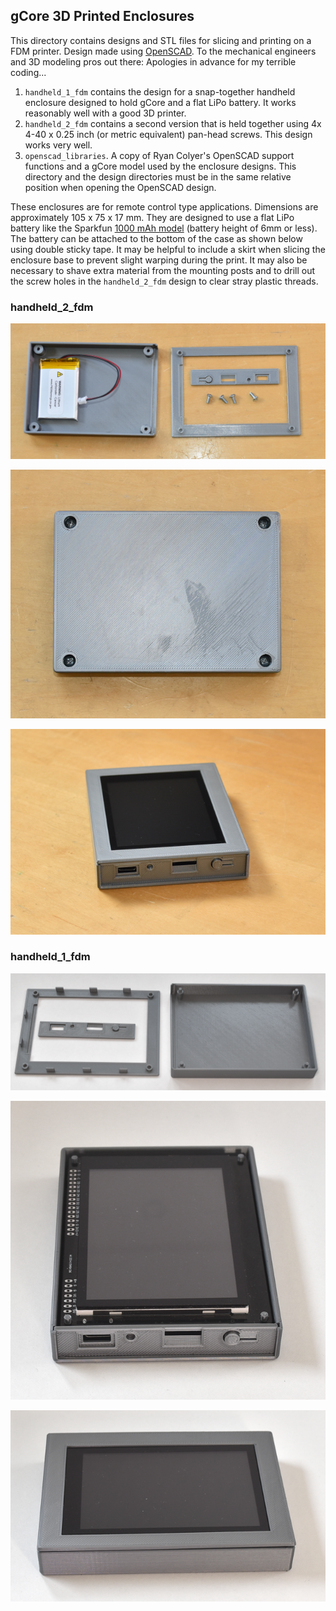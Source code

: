 ## gCore 3D Printed Enclosures
This directory contains designs and STL files for slicing and printing on a FDM printer.  Design made using [OpenSCAD](https://openscad.org/).  To the mechanical engineers and 3D modeling pros out there: Apologies in advance for my terrible coding...

1. ```handheld_1_fdm``` contains the design for a snap-together handheld enclosure designed to hold gCore and a flat LiPo battery.  It works reasonably well with a good 3D printer.
2. ```handheld_2_fdm``` contains a second version that is held together using 4x 4-40 x 0.25 inch (or metric equivalent) pan-head screws.  This design works very well.
3. ```openscad_libraries```.  A copy of Ryan Colyer's OpenSCAD support functions and a gCore model used by the enclosure designs.  This directory and the design directories must be in the same relative position when opening the OpenSCAD design.

These enclosures are for remote control type applications.  Dimensions are approximately 105 x 75 x 17 mm.  They are designed to use a flat LiPo battery like the Sparkfun [1000 mAh model](https://www.sparkfun.com/products/13813) (battery height of 6mm or less).  The battery can be attached to the bottom of the case as shown below using double sticky tape.  It may be helpful to include a skirt when slicing the enclosure base to prevent slight warping during the print.  It may also be necessary to shave extra material from the mounting posts and to drill out the screw holes in the ```handheld_2_fdm``` design to clear stray plastic threads.

### handheld\_2_fdm
![Standalone Enclosure 2](Pictures/standalone_enclosure_2.png)

![Standalone Enclosure 2 Rear](Pictures/standalone_enclosure_2_rear.png)

![Standalone Enclosure 2 Assembly](Pictures/standalone_enclosure_2_assy.png)

### handheld\_1_fdm
![Standalone Enclosure 1](Pictures/standalone_enclosure_1.png)

![Standalone Enclosure 1 Guts](Pictures/standalone_enclosure_1_guts.png)

![Standalone Enclosure 1 Assembly](Pictures/standalone_enclosure_1_assy.png)
